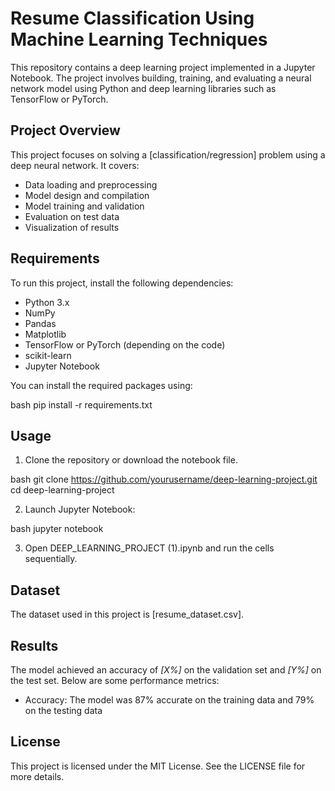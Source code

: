 # Resume Classification Using Machine Learning Techniques 

This repository contains a deep learning project implemented in a Jupyter Notebook. The project involves building, training, and evaluating a neural network model using Python and deep learning libraries such as TensorFlow or PyTorch.

## Project Overview

This project focuses on solving a \[classification/regression] problem using a deep neural network. It covers:

* Data loading and preprocessing
* Model design and compilation
* Model training and validation
* Evaluation on test data
* Visualization of results

## Requirements

To run this project, install the following dependencies:

* Python 3.x
* NumPy
* Pandas
* Matplotlib
* TensorFlow or PyTorch (depending on the code)
* scikit-learn
* Jupyter Notebook

You can install the required packages using:

bash
pip install -r requirements.txt


## Usage

1. Clone the repository or download the notebook file.

bash
git clone https://github.com/yourusername/deep-learning-project.git
cd deep-learning-project


2. Launch Jupyter Notebook:

bash
jupyter notebook


3. Open DEEP_LEARNING_PROJECT (1).ipynb and run the cells sequentially.

## Dataset

The dataset used in this project is \[resume_dataset.csv]. 

## Results

The model achieved an accuracy of *\[X%]* on the validation set and *\[Y%]* on the test set. Below are some performance metrics:

* Accuracy: The model was 87% accurate on the training data and 79% on the testing data

## License

This project is licensed under the MIT License. See the LICENSE file for more details.
